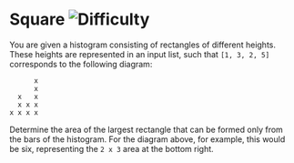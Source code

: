 # Square ![Difficulty](https://img.shields.io/badge/-MEDIUM-yellow)
	
You are given a histogram consisting of rectangles of different heights. These heights are represented in an input list, such that `[1, 3, 2, 5]` corresponds to the following diagram:
	
```
      x
      x  
  x   x
  x x x
x x x x
```
	
Determine the area of the largest rectangle that can be formed only from the bars of the histogram. For the diagram above, for example, this would be six, representing the `2 x 3` area at the bottom right.
	
